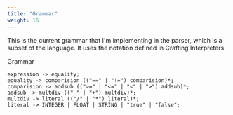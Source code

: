 ```yaml
---
title: "Grammar"
weight: 16
---
```


This is the current grammar that I'm implementing in the parser, which is a subset of the language. It uses the notation defined in Crafting Interpreters.

Grammar
```grammar
expression -> equality;
equality -> comparision (("==" | "!=") comparision)*;
comparision -> addsub ((">=" | "<=" | "<" | ">") addsub)*;
addsub -> multdiv (("-" | "+") multdiv)*;
multdiv -> literal (("/" | "*") literal)*;
literal -> INTEGER | FLOAT | STRING | "true" | "false";
```
